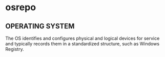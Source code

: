 # osrepo

## OPERATING SYSTEM

The OS identifies and configures physical and logical devices for service and typically records them in a standardized structure, such as Windows Registry.

